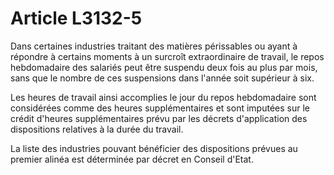 # Article L3132-5

Dans certaines industries traitant des matières périssables ou ayant à répondre à certains moments à un surcroît extraordinaire de travail, le repos hebdomadaire des salariés peut être suspendu deux fois au plus par mois, sans que le nombre de ces suspensions dans l'année soit supérieur à six.

Les heures de travail ainsi accomplies le jour du repos hebdomadaire sont considérées comme des heures supplémentaires et sont imputées sur le crédit d'heures supplémentaires prévu par les décrets d'application des dispositions relatives à la durée du travail.

La liste des industries pouvant bénéficier des dispositions prévues au premier alinéa est déterminée par décret en Conseil d'Etat.